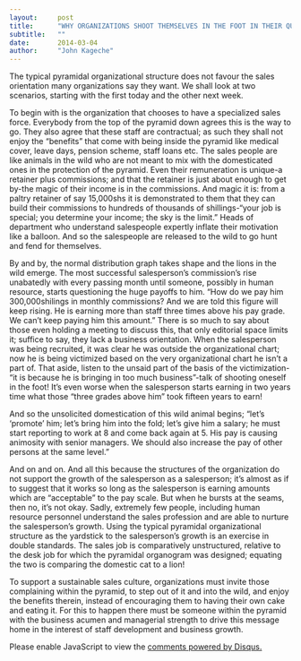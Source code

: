```yaml
---
layout:     post
title:      "WHY ORGANIZATIONS SHOOT THEMSELVES IN THE FOOT IN THEIR QUEST TO HAVE A SALES CULTURE"
subtitle:   ""
date:       2014-03-04
author:     "John Kageche"
---
```


<p>The typical pyramidal organizational structure does not favour the sales orientation many organizations say they want. We shall look at two scenarios, starting with the first today and the other next week.</p>

<p>To begin with is the organization that chooses to have a specialized sales force. Everybody from the top of the pyramid down agrees this is the way to go. They also agree that these staff are contractual; as such they shall not enjoy the “benefits” that come with being inside the pyramid like medical cover, leave days, pension scheme, staff loans etc. The sales people are like animals in the wild who are not meant to mix with the domesticated ones in the protection of the pyramid. Even their remuneration is unique-a retainer plus commissions; and that the retainer is just about enough to get by-the magic of their income is in the commissions. And magic it is: from a paltry retainer of say 15,000shs it is demonstrated to them that they can build their commissions to hundreds of thousands of shillings-“your job is special; you determine your income; the sky is the limit.” Heads of department who understand salespeople expertly inflate their motivation like a balloon.  And so the salespeople are released to the wild to go hunt and fend for themselves.</p>

<p>By and by, the normal distribution graph takes shape and the lions in the wild emerge. The most successful salesperson’s commission’s rise unabatedly with every passing month until someone, possibly in human resource, starts questioning the huge payoffs to him. “How do we pay him 300,000shilings in monthly commissions? And we are told this figure will keep rising.  He is earning more than staff three times above his pay grade. We can’t keep paying him this amount.” There is so much to say about those even holding a meeting to discuss this, that only editorial space limits it; suffice to say, they lack a business orientation. When the salesperson was being recruited, it was clear he was outside the organizational chart; now he is being victimized based on the very organizational chart he isn’t a part of. That aside, listen to the unsaid part of the basis of the victimization- “it is because he is bringing in too much business”-talk of shooting oneself in the foot! It’s even worse when the salesperson starts earning in two years time what those “three grades above him” took fifteen years to earn!</p>

<p> And so the unsolicited domestication of this wild animal begins; “let’s ‘promote’ him; let’s bring him into the fold; let’s give him a salary; he must start reporting to work at 8 and come back again at 5. His pay is causing animosity with senior managers. We should also increase the pay of other persons at the same level.” </p>

<p>And on and on. And all this because the structures of the organization do not support the growth of the salesperson as a salesperson; it’s almost as if to suggest that it works so long as the salesperson is earning amounts which are “acceptable” to the pay scale. But when he bursts at the seams, then no, it’s not okay. Sadly, extremely few people, including human resource personnel understand the sales profession and are able to nurture the salesperson’s growth. Using the typical pyramidal organizational structure as the yardstick to the salesperson’s growth is an exercise in double standards. The sales job is comparatively unstructured, relative to the desk job for which the pyramidal organogram was designed; equating the two is comparing the domestic cat to a lion! </p>
<p>To support a sustainable sales culture, organizations must invite those complaining within the pyramid, to step out of it and into the wild, and enjoy the benefits therein, instead of encouraging them to having their own cake and eating it. For this to happen there must be someone within the pyramid with the business acumen and managerial strength to drive this message home in the interest of staff development and business growth.</p>

<div id="disqus_thread"></div>
<script type="text/javascript">
    /* * * CONFIGURATION VARIABLES * * */
    var disqus_shortname = 'lendmeyourears';
    var disqus_identifier = '2014-03-04';
    
    /* * * DON'T EDIT BELOW THIS LINE * * */
    (function() {
        var dsq = document.createElement('script'); dsq.type = 'text/javascript'; dsq.async = true;
        dsq.src = '//' + disqus_shortname + '.disqus.com/embed.js';
        (document.getElementsByTagName('head')[0] || document.getElementsByTagName('body')[0]).appendChild(dsq);
    })();
</script>
<noscript>Please enable JavaScript to view the <a href="https://disqus.com/?ref_noscript" rel="nofollow">comments powered by Disqus.</a></noscript>

<script type="text/javascript"><!--
//<![CDATA[
	twatchData = 'page='+encodeURIComponent( window.location );
	if( typeof document.referrer != 'undefined' && document.referrer != '' ) {
		twatchData += '&ref='+encodeURIComponent( document.referrer );
	}
	twatchData += '&no_cookies=true';
	if( typeof screen.width != 'undefined' ) {
		twatchData += '&resolution='+screen.width+'x'+screen.height;
	}
	document.write('<scr'+'ipt type="text/javascript" '+
	'src="http://www.lendmeyourears.co.ke/twatch/remote/js_logger.php?'+twatchData+'">'+
	'</scr'+'ipt>');
//]]>
//--></script>